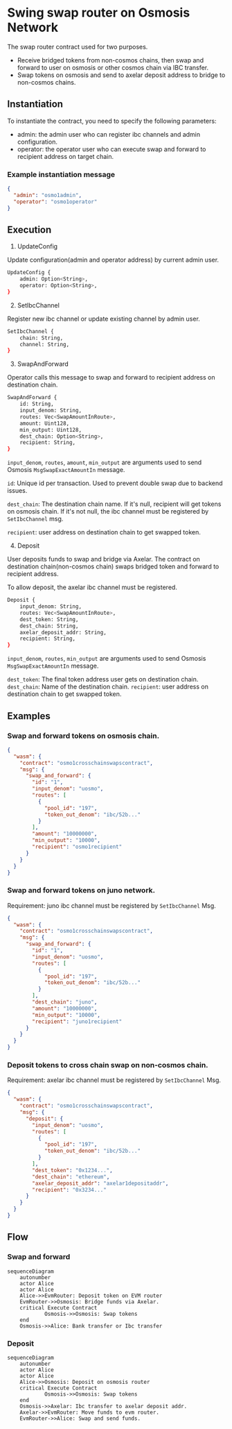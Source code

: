 # Swing swap router on Osmosis Network

The swap router contract used for two purposes.

- Receive bridged tokens from non-cosmos chains, then swap and forward to user on osmosis or other cosmos chain via IBC transfer.
- Swap tokens on osmosis and send to axelar deposit address to bridge to non-cosmos chains.

## Instantiation

To instantiate the contract, you need to specify the following parameters:

- admin: the admin user who can register ibc channels and admin configuration.
- operator: the operator user who can execute swap and forward to recipient address on target chain.

### Example instantiation message

```json
{
  "admin": "osmo1admin",
  "operator": "osmo1operator"
}
```

## Execution

1. UpdateConfig

Update configuration(admin and operator address) by current admin user.

```sh
UpdateConfig {
    admin: Option<String>,
    operator: Option<String>,
}
```

2. SetIbcChannel

Register new ibc channel or update existing channel by admin user.

```sh
SetIbcChannel {
    chain: String,
    channel: String,
}
```

3. SwapAndForward

Operator calls this message to swap and forward to recipient address on destination chain.

```sh
SwapAndForward {
    id: String,
    input_denom: String,
    routes: Vec<SwapAmountInRoute>,
    amount: Uint128,
    min_output: Uint128,
    dest_chain: Option<String>,
    recipient: String,
}
```

`input_denom`, `routes`, `amount`, `min_output` are arguments used to send Osmosis `MsgSwapExactAmountIn` message.

`id`: Unique id per transaction. Used to prevent double swap due to backend issues.

`dest_chain`: The destination chain name. If it's null, recipient will get tokens on osmosis chain. If it's not null, the ibc channel must be registered by `SetIbcChannel` msg.

`recipient`: user address on destination chain to get swapped token.

4. Deposit

User deposits funds to swap and bridge via Axelar. The contract on destination chain(non-cosmos chain) swaps bridged token and forward to recipient address.

To allow deposit, the axelar ibc channel must be registered.

```sh
Deposit {
    input_denom: String,
    routes: Vec<SwapAmountInRoute>,
    dest_token: String,
    dest_chain: String,
    axelar_deposit_addr: String,
    recipient: String,
}
```

`input_denom`, `routes`, `min_output` are arguments used to send Osmosis `MsgSwapExactAmountIn` message.

`dest_token`: The final token address user gets on destination chain.
`dest_chain`: Name of the destination chain.
`recipient`: user address on destination chain to get swapped token.

## Examples

### Swap and forward tokens on osmosis chain.

```json
{
  "wasm": {
    "contract": "osmo1crosschainswapscontract",
    "msg": {
      "swap_and_forward": {
        "id": "1",
        "input_denom": "uosmo",
        "routes": [
          {
            "pool_id": "197",
            "token_out_denom": "ibc/52b..."
          }
        ],
        "amount": "10000000",
        "min_output": "10000",
        "recipient": "osmo1recipient"
      }
    }
  }
}
```

### Swap and forward tokens on juno network.

Requirement: juno ibc channel must be registered by `SetIbcChannel` Msg.

```json
{
  "wasm": {
    "contract": "osmo1crosschainswapscontract",
    "msg": {
      "swap_and_forward": {
        "id": "1",
        "input_denom": "uosmo",
        "routes": [
          {
            "pool_id": "197",
            "token_out_denom": "ibc/52b..."
          }
        ],
        "dest_chain": "juno",
        "amount": "10000000",
        "min_output": "10000",
        "recipient": "juno1recipient"
      }
    }
  }
}
```

### Deposit tokens to cross chain swap on non-cosmos chain.

Requirement: axelar ibc channel must be registered by `SetIbcChannel` Msg.

```json
{
  "wasm": {
    "contract": "osmo1crosschainswapscontract",
    "msg": {
      "deposit": {
        "input_denom": "uosmo",
        "routes": [
          {
            "pool_id": "197",
            "token_out_denom": "ibc/52b..."
          }
        ],
        "dest_token": "0x1234...",
        "dest_chain": "ethereum",
        "axelar_deposit_addr": "axelar1depositaddr",
        "recipient": "0x3234..."
      }
    }
  }
}
```

## Flow

### Swap and forward

```mermaid
sequenceDiagram
    autonumber
    actor Alice
    actor Alice
    Alice->>EvmRouter: Deposit token on EVM router
    EvmRouter->>Osmosis: Bridge funds via Axelar.
    critical Execute Contract
            Osmosis->>Osmosis: Swap tokens
    end
    Osmosis->>Alice: Bank transfer or Ibc transfer
```

### Deposit

```mermaid
sequenceDiagram
    autonumber
    actor Alice
    actor Alice
    Alice->>Osmosis: Deposit on osmosis router
    critical Execute Contract
            Osmosis->>Osmosis: Swap tokens
    end
    Osmosis->>Axelar: Ibc transfer to axelar deposit addr.
    Axelar->>EvmRouter: Move funds to evm router.
    EvmRouter->>Alice: Swap and send funds.
```
